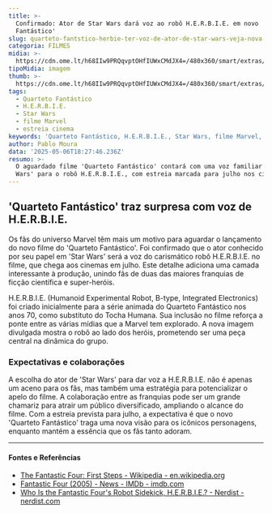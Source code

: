 ```yaml
---
title: >-
  Confirmado: Ator de Star Wars dará voz ao robô H.E.R.B.I.E. em novo 'Quarteto
  Fantástico'
slug: quarteto-fantstico-herbie-ter-voz-de-ator-de-star-wars-veja-nova-foto
categoria: FILMES
midia: >-
  https://cdn.ome.lt/h68IIw9PRQqvptOHfIUWxCMdJX4=/480x360/smart/extras/conteudos/coisa-herbie.png
tipoMidia: imagem
thumb: >-
  https://cdn.ome.lt/h68IIw9PRQqvptOHfIUWxCMdJX4=/480x360/smart/extras/conteudos/coisa-herbie.png
tags:
  - Quarteto Fantástico
  - H.E.R.B.I.E.
  - Star Wars
  - filme Marvel
  - estreia cinema
keywords: 'Quarteto Fantástico, H.E.R.B.I.E., Star Wars, filme Marvel, estreia cinema'
author: Pablo Moura
data: '2025-05-06T18:27:46.236Z'
resumo: >-
  O aguardado filme 'Quarteto Fantástico' contará com uma voz familiar de 'Star
  Wars' para o robô H.E.R.B.I.E., com estreia marcada para julho nos cinemas.
---
```


## 'Quarteto Fantástico' traz surpresa com voz de H.E.R.B.I.E.

Os fãs do universo Marvel têm mais um motivo para aguardar o lançamento do novo filme do 'Quarteto Fantástico'. Foi confirmado que o ator conhecido por seu papel em 'Star Wars' será a voz do carismático robô H.E.R.B.I.E. no filme, que chega aos cinemas em julho. Este detalhe adiciona uma camada interessante à produção, unindo fãs de duas das maiores franquias de ficção científica e super-heróis.

H.E.R.B.I.E. (Humanoid Experimental Robot, B-type, Integrated Electronics) foi criado inicialmente para a série animada do Quarteto Fantástico nos anos 70, como substituto do Tocha Humana. Sua inclusão no filme reforça a ponte entre as várias mídias que a Marvel tem explorado. A nova imagem divulgada mostra o robô ao lado dos heróis, prometendo ser uma peça central na dinâmica do grupo.

### Expectativas e colaborações

A escolha do ator de 'Star Wars' para dar voz a H.E.R.B.I.E. não é apenas um aceno para os fãs, mas também uma estratégia para potencializar o apelo do filme. A colaboração entre as franquias pode ser um grande chamariz para atrair um público diversificado, ampliando o alcance do filme. Com a estreia prevista para julho, a expectativa é que o novo 'Quarteto Fantástico' traga uma nova visão para os icônicos personagens, enquanto mantém a essência que os fãs tanto adoram.

---

#### Fontes e Referências

- [The Fantastic Four: First Steps - Wikipedia - en.wikipedia.org](https://en.wikipedia.org/wiki/The_Fantastic_Four:_First_Steps)
- [Fantastic Four (2005) - News - IMDb - imdb.com](https://www.imdb.com/title/tt0120667/news/)
- [Who Is the Fantastic Four's Robot Sidekick, H.E.R.B.I.E.? - Nerdist - nerdist.com](https://nerdist.com/article/who-is-the-fantastic-fours-robot-sidekick-herbie-marvel-history/)
